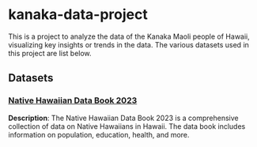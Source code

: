 # kanaka-data-project
This is a project to analyze the data of the Kanaka Maoli people of Hawaii, visualizing key insights or trends in the data. The various datasets used in this project are list below.

## Datasets

### [Native Hawaiian Data Book 2023](https://www.ohadatabook.com/DB2023.html)
**Description**: The Native Hawaiian Data Book 2023 is a comprehensive collection of data on Native Hawaiians in Hawaii. The data book includes information on population, education, health, and more.